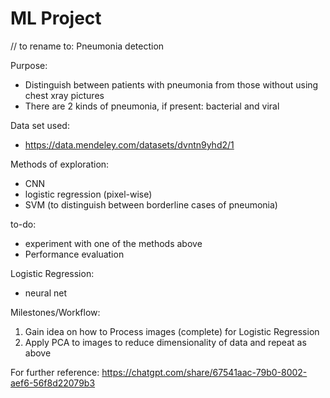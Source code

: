 # ML Project
// to rename to: Pneumonia detection

Purpose:
- Distinguish between patients with pneumonia from those without using chest xray pictures
- There are 2 kinds of pneumonia, if present: bacterial and viral

Data set used:
- https://data.mendeley.com/datasets/dvntn9yhd2/1

Methods of exploration:
- CNN 
- logistic regression (pixel-wise)
- SVM (to distinguish between borderline cases of pneumonia)

to-do:
- experiment with one of the methods above
- Performance evaluation

Logistic Regression:
- neural net

Milestones/Workflow:
1. Gain idea on how to Process images (complete) for Logistic Regression
2. Apply PCA to images to reduce dimensionality of data and repeat as above

For further reference: https://chatgpt.com/share/67541aac-79b0-8002-aef6-56f8d22079b3 